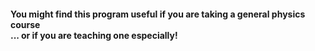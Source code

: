 #### You might find this program useful if you are taking a general physics course <br>... or if you are teaching one especially!
